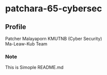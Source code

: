 # patchara-65-cybersec
## Profile
Patcher Malayaporn KMUTNB (Cyber Security) <br>
Ma-Leaw-Kub Team

### Note
This is Simople README.md